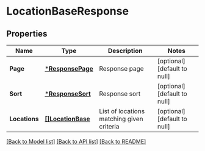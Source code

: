 # LocationBaseResponse

## Properties
Name | Type | Description | Notes
------------ | ------------- | ------------- | -------------
**Page** | [***ResponsePage**](ResponsePage.md) | Response page | [optional] [default to null]
**Sort** | [***ResponseSort**](ResponseSort.md) | Response sort | [optional] [default to null]
**Locations** | [**[]LocationBase**](LocationBase.md) | List of locations matching given criteria | [optional] [default to null]

[[Back to Model list]](../README.md#documentation-for-models) [[Back to API list]](../README.md#documentation-for-api-endpoints) [[Back to README]](../README.md)


